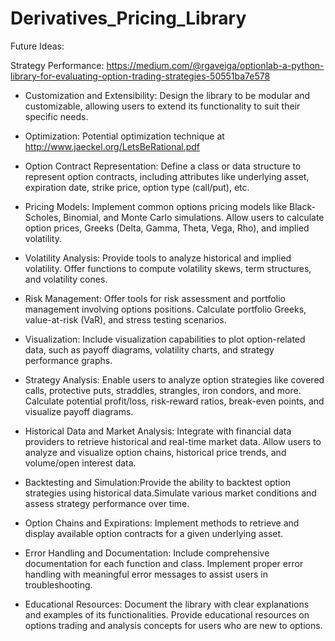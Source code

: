 # Derivatives_Pricing_Library


Future Ideas:

Strategy Performance: https://medium.com/@rgaveiga/optionlab-a-python-library-for-evaluating-option-trading-strategies-50551ba7e578

* Customization and Extensibility: Design the library to be modular and customizable, allowing users to extend its functionality to suit their specific needs.

* Optimization: Potential optimization technique at  http://www.jaeckel.org/LetsBeRational.pdf

* Option Contract Representation: Define a class or data structure to represent option contracts, including attributes like underlying asset, expiration date, strike price, option type (call/put), etc.

* Pricing Models: Implement common options pricing models like Black-Scholes, Binomial, and Monte Carlo simulations.
Allow users to calculate option prices, Greeks (Delta, Gamma, Theta, Vega, Rho), and implied volatility.

* Volatility Analysis: Provide tools to analyze historical and implied volatility. Offer functions to compute volatility skews, term structures, and volatility cones.

* Risk Management: Offer tools for risk assessment and portfolio management involving options positions.
Calculate portfolio Greeks, value-at-risk (VaR), and stress testing scenarios.

* Visualization: Include visualization capabilities to plot option-related data, such as payoff diagrams, volatility charts, and strategy performance graphs.

* Strategy Analysis: Enable users to analyze option strategies like covered calls, protective puts, straddles, strangles, iron condors, and more. Calculate potential profit/loss, risk-reward ratios, break-even points, and visualize payoff diagrams.

* Historical Data and Market Analysis: Integrate with financial data providers to retrieve historical and real-time market data.
Allow users to analyze and visualize option chains, historical price trends, and volume/open interest data.

* Backtesting and Simulation:Provide the ability to backtest option strategies using historical data.Simulate various market conditions and assess strategy performance over time.

* Option Chains and Expirations: Implement methods to retrieve and display available option contracts for a given underlying asset.

* Error Handling and Documentation: Include comprehensive documentation for each function and class.
Implement proper error handling with meaningful error messages to assist users in troubleshooting.

* Educational Resources: Document the library with clear explanations and examples of its functionalities. Provide educational resources on options trading and analysis concepts for users who are new to options.